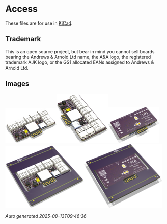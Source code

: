 # Access

These files are for use in [KiCad](https://www.kicad.org).

## Trademark

This is an open source project, but bear in mind you cannot sell boards bearing the Andrews & Arnold Ltd name, the A&A logo, the registered trademark AJK logo, or the GS1 allocated EANs assigned to Andrews & Arnold Ltd.

## Images

<img src='Access.png' width=32%><img src='Access-90.png' width=32%><img src='Access-bottom.png' width=32%>
<img src='Access-panel.png' width=49%><img src='Access-panel-bottom.png' width=49%>

*Auto generated 2025-08-13T09:46:36*
